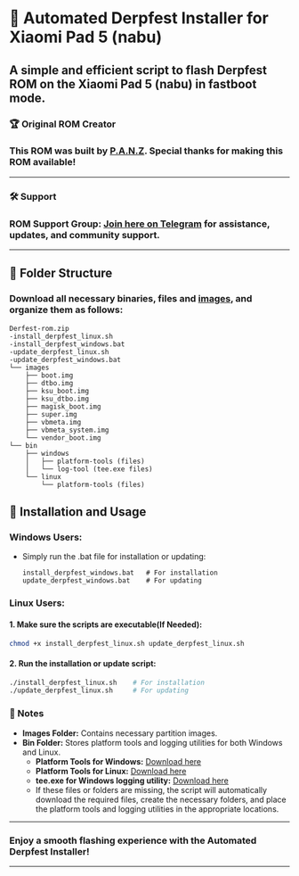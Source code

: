 # 🚀 Automated Derpfest Installer for Xiaomi Pad 5 (nabu)

## A simple and efficient script to flash Derpfest ROM on the Xiaomi Pad 5 (nabu) in fastboot mode.

### 🏆 Original ROM Creator
### This ROM was built by [P.A.N.Z](https://github.com/ppanzenboeck). Special thanks for making this ROM available!
---
### 🛠 Support
### **ROM Support Group**: [Join here on Telegram](https://t.me/+x29bHVZKa9ZhZjBk) for assistance, updates, and community support.
---

## 📂 Folder Structure
### Download all necessary binaries, files and [images](https://github.com/ArKT-7/automated-nabu-derpfest-installer/releases/tag/derpfest-october), and organize them as follows:

```plaintext
Derfest-rom.zip
-install_derpfest_linux.sh
-install_derpfest_windows.bat
-update_derpfest_linux.sh
-update_derpfest_windows.bat
└── images
    ├── boot.img
    ├── dtbo.img
    ├── ksu_boot.img
    ├── ksu_dtbo.img
    ├── magisk_boot.img
    ├── super.img
    ├── vbmeta.img
    ├── vbmeta_system.img
    └── vendor_boot.img
└── bin
    ├── windows
    │   ├── platform-tools (files)
    │   └── log-tool (tee.exe files)
    └── linux
        └── platform-tools (files)
```

## 🔧 Installation and Usage

### Windows Users:
- Simply run the .bat file for installation or updating:
  ```plaintext
  install_derpfest_windows.bat   # For installation
  update_derpfest_windows.bat    # For updating
  ```
  
### Linux Users:
#### 1. Make sure the scripts are executable(If Needed):
   ```bash
   chmod +x install_derpfest_linux.sh update_derpfest_linux.sh
   ```
   
#### 2. Run the installation or update script:
   ```bash
   ./install_derpfest_linux.sh    # For installation
   ./update_derpfest_linux.sh     # For updating
   ```

### 📜 Notes
- **Images Folder:** Contains necessary partition images.
- **Bin Folder:** Stores platform tools and logging utilities for both Windows and Linux.
  - **Platform Tools for Windows:** [Download here](https://developer.android.com/studio/releases/platform-tools)  
  - **Platform Tools for Linux:** [Download here](https://developer.android.com/studio/releases/platform-tools)  
  - **tee.exe for Windows logging utility:** [Download here](https://github.com/dEajL3kA/tee-win32)
  - If these files or folders are missing, the script will automatically download the required files, create the necessary folders, and place the platform tools and logging utilities in the appropriate locations.


---
### Enjoy a smooth flashing experience with the **Automated Derpfest Installer**!
---

